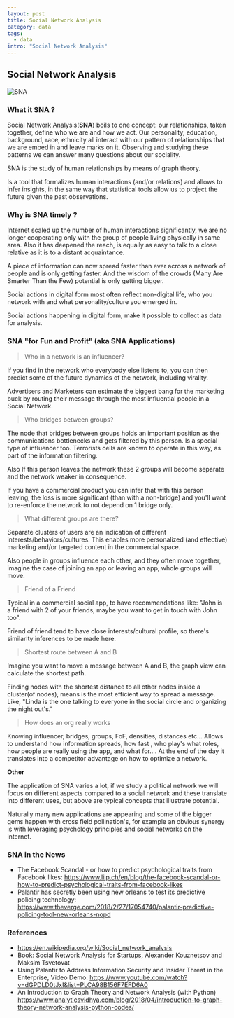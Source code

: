 ```yaml
---
layout: post
title: Social Network Analysis
category: data
tags:
  - data
intro: "Social Network Analysis"
---
```


##  Social Network Analysis

![SNA](https://drive.google.com/uc?id=1lwtZz_eokmIdFFfhtmjvPDRbipLuUouL)

### What it SNA ?

Social Network Analysis(__SNA__) boils to one concept: our relationships, taken together, define who we are and how we act. Our personality, education, background, race, ethnicity all interact with our pattern of relationships that we are embed in and leave marks on it. Observing and studying these patterns we can answer many questions about our sociality.

SNA is the study of human relationships by means of graph theory.

Is a tool that formalizes human interactions (and/or relations) and allows to infer insights, in the same way that statistical tools allow us to project the future given the past observations.


### Why is SNA timely ?

Internet scaled up the number of human interactions significantly, we are no longer cooperating only with the group of people living physically in same area. Also it has deepened the reach, is equally as easy to talk to a close relative as it is to a distant acquaintance.

A piece of information can now spread faster than ever across a network of people and is only getting faster.
And the wisdom of the crowds (Many Are Smarter Than the Few) potential is only getting bigger.

Social actions in digital form most often reflect non-digital life, who you network with and what personality/culture you emerged in.

Social actions happening in digital form, make it possible to collect as data for analysis.

### SNA "for Fun and Profit" (aka SNA Applications)



> Who in a network is an influencer?

If you find in the network who everybody else listens to, you can then predict some of the future dynamics of the network, including virality.

Advertisers and Marketers can estimate the biggest bang for the marketing buck by routing their message through the most influential people in a Social Network.



> Who bridges between groups?

The node that bridges between groups holds an important position as the communications bottlenecks and gets filtered by this person. Is a special type of influencer too.
Terrorists cells are known to operate in this way, as part of the information filtering.

Also If this person leaves the network these 2 groups will become separate and the network weaker in consequence.

 If you have a commercial product you can infer that with this person leaving, the loss is more significant (than with a non-bridge) and you'll want to re-enforce the network to not depend on 1 bridge only.



> What different groups are there?

Separate clusters of users are an indication of different interests/behaviors/cultures.
This enables more personalized (and effective) marketing and/or targeted content in the commercial space.

Also people in groups influence each other, and they often move together, imagine the case of joining an app or leaving an app, whole groups will move.


> Friend of a Friend

Typical in a commercial social app, to have recommendations like: "John is a friend with 2 of your friends, maybe you want to get in touch with John too".

Friend of friend tend to have close interests/cultural profile, so there's similarity inferences to be made here.  


> Shortest route between A and B

Imagine you want to move a message between A and B, the graph view can calculate the shortest path.

Finding nodes with the shortest distance to all other nodes inside a cluster(of nodes), means is the most efficient way to spread a message. Like, "Linda is the one talking to everyone in the social circle and organizing the night out's."


> How does an org really works

Knowing influencer, bridges, groups, FoF, densities, distances etc... Allows to understand how information spreads, how fast , who play's what roles, how people are really using the app, and what for.... At the end of the day it translates into a competitor advantage on how to optimize a network.

__Other__

The application of SNA varies a lot, if we study a political network we will focus on different aspects compared to a social network and these translate into different uses, but above are typical concepts that illustrate potential.

Naturally many new applications are appearing and some of the bigger gems happen with cross field pollination's, for example an obvious synergy is with leveraging psychology principles and social networks on the internet.


### SNA in the News

- The Facebook Scandal - or how to predict psychological traits from Facebook likes: https://www.liip.ch/en/blog/the-facebook-scandal-or-how-to-predict-psychological-traits-from-facebook-likes
- Palantir has secretly been using new orleans to test its predictive policing technology: https://www.theverge.com/2018/2/27/17054740/palantir-predictive-policing-tool-new-orleans-nopd


### References

- https://en.wikipedia.org/wiki/Social_network_analysis
- Book: Social Network Analysis for Startups,  Alexander Kouznetsov and Maksim Tsvetovat
- Using Palantir to Address Information Security and Insider Threat in the Enterprise,  Video Demo:  https://www.youtube.com/watch?v=dGPDLD0tJxI&list=PLCA98B156F7EFD6A0 
- An Introduction to Graph Theory and Network Analysis (with Python) https://www.analyticsvidhya.com/blog/2018/04/introduction-to-graph-theory-network-analysis-python-codes/
